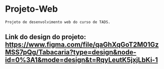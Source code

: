 # Projeto-Web
`Projeto de desenvolvimento web do curso de TADS.`
<br>
## Link do design do projeto: https://www.figma.com/file/qaGhXqGoT2M01GzMSS7pQg/Tabacaria?type=design&node-id=0%3A1&mode=design&t=RqyLeutK5jxjLbKi-1
